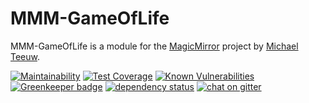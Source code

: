 # MMM-GameOfLife

MMM-GameOfLife is a module for the [MagicMirror](https://github.com/MichMich/MagicMirror) project by [Michael Teeuw](https://github.com/MichMich).

[![Maintainability](https://api.codeclimate.com/v1/badges/2742abc792b88536f6e2/maintainability)](https://codeclimate.com/github/raywo/MMM-GameOfLife/maintainability) 
[![Test Coverage](https://api.codeclimate.com/v1/badges/2742abc792b88536f6e2/test_coverage)](https://codeclimate.com/github/raywo/MMM-GameOfLife/test_coverage)
[![Known Vulnerabilities](https://snyk.io/test/github/raywo/mmm-GameOfLife/badge.svg?targetFile=package.json)](https://snyk.io/test/github/raywo/mmm-GameOfLife?targetFile=package.json)
[![Greenkeeper badge](https://badges.greenkeeper.io/raywo/MMM-GameOfLife.svg)](https://greenkeeper.io/)
[![dependency status](https://david-dm.org/raywo/MMM-GameOfLife.svg)](https://david-dm.org/raywo/MMM-GameOfLife)
[![chat on gitter](https://badges.gitter.im/raywo.svg)](https://gitter.im/raywo)



